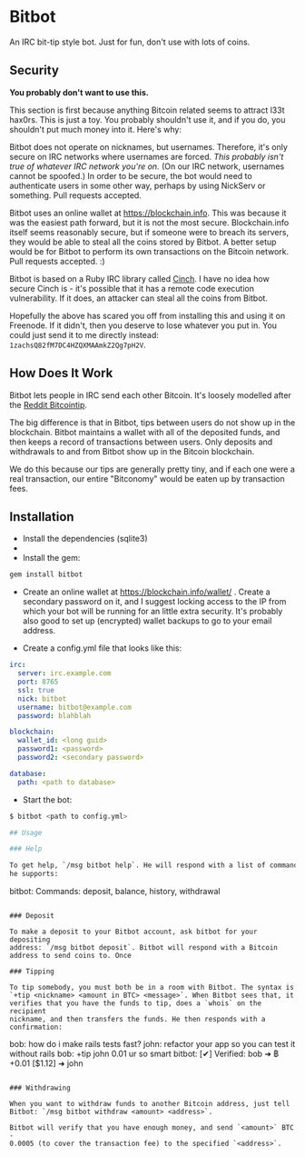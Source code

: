 # Bitbot

An IRC bit-tip style bot. Just for fun, don't use with lots of coins.

## Security

**You probably don't want to use this.**

This section is first because anything Bitcoin related seems to attract
l33t hax0rs. This is just a toy. You probably shouldn't use it, and if
you do, you shouldn't put much money into it. Here's why:

Bitbot does not operate on nicknames, but usernames. Therefore, it's
only secure on IRC networks where usernames are forced. *This probably
isn't true of whatever IRC network you're on.* (On our IRC network,
usernames cannot be spoofed.) In order to be secure, the bot would need
to authenticate users in some other way, perhaps by using NickServ or
something. Pull requests accepted.

Bitbot uses an online wallet at https://blockchain.info. This was
because it was the easiest path forward, but it is not the most secure.
Blockchain.info itself seems reasonably secure, but if someone were to
breach its servers, they would be able to steal all the coins stored by
Bitbot. A better setup would be for Bitbot to perform its own
transactions on the Bitcoin network. Pull requests accepted. :)

Bitbot is based on a Ruby IRC library called
[Cinch](https://github.com/cinchrb/cinch). I have no idea how secure
Cinch is - it's possible that it has a remote code execution
vulnerability. If it does, an attacker can steal all the coins from
Bitbot.

Hopefully the above has scared you off from installing this and using it
on Freenode. If it didn't, then you deserve to lose whatever you put in.
You could just send it to me directly instead:
`1zachsQ82fM7DC4HZQXMAAmkZ2Qg7pH2V`.

## How Does It Work

Bitbot lets people in IRC send each other Bitcoin. It's loosely modelled
after the [Reddit Bitcointip](http://redd.it/13iykn).

The big difference is that in Bitbot, tips between users do not show up
in the blockchain. Bitbot maintains a wallet with all of the deposited
funds, and then keeps a record of transactions between users. Only
deposits and withdrawals to and from Bitbot show up in the Bitcoin
blockchain.

We do this because our tips are generally pretty tiny, and if each one
were a real transaction, our entire "Bitconomy" would be eaten up by
transaction fees.

## Installation

 * Install the dependencies (sqlite3)
 * 
 * Install the gem:

```bash
gem install bitbot
```

 * Create an online wallet at https://blockchain.info/wallet/ . Create a
   secondary password on it, and I suggest locking access to the IP from
   which your bot will be running for an little extra security. It's
   probably also good to set up (encrypted) wallet backups to go to your
   email address.

 * Create a config.yml file that looks like this:

```yaml
irc:
  server: irc.example.com
  port: 8765
  ssl: true
  nick: bitbot
  username: bitbot@example.com
  password: blahblah

blockchain:
  wallet_id: <long guid>
  password1: <password>
  password2: <secondary password>

database:
  path: <path to database>
```

 * Start the bot:

```bash
$ bitbot <path to config.yml> 

## Usage

### Help

To get help, `/msg bitbot help`. He will respond with a list of commands
he supports:

```
bitbot: Commands: deposit, balance, history, withdrawal
```

### Deposit

To make a deposit to your Bitbot account, ask bitbot for your depositing
address: `/msg bitbot deposit`. Bitbot will respond with a Bitcoin
address to send coins to. Once 

### Tipping

To tip somebody, you must both be in a room with Bitbot. The syntax is
`+tip <nickname> <amount in BTC> <message>`. When Bitbot sees that, it
verifies that you have the funds to tip, does a `whois` on the recipient
nickname, and then transfers the funds. He then responds with a
confirmation:

```
bob: how do i make rails tests fast?
john: refactor your app so you can test it without rails
bob: +tip john 0.01 ur so smart
bitbot:  [✔] Verified: bob ➜ ฿+0.01 [$1.12] ➜ john
```

### Withdrawing

When you want to withdraw funds to another Bitcoin address, just tell
Bitbot: `/msg bitbot withdraw <amount> <address>`. 

Bitbot will verify that you have enough money, and send `<amount>` BTC -
0.0005 (to cover the transaction fee) to the specified `<address>`.
